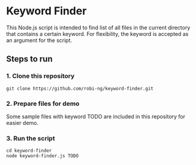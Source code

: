 # Keyword Finder

This Node.js script is intended to find list of all files in the current directory that contains a certain keyword. For flexibility, the keyword is accepted as an argument for the script.

## Steps to run

### 1. Clone this repository
```
git clone https://github.com/robi-ng/keyword-finder.git
```

### 2. Prepare files for demo
Some sample files with keyword TODO are included in this repository for easier demo.

### 3. Run the script
```
cd keyword-finder
node keyword-finder.js TODO
```
